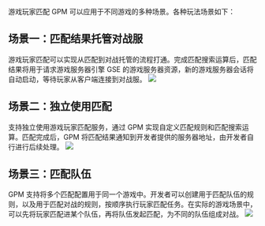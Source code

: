 
游戏玩家匹配 GPM 可以应用于不同游戏的多种场景。各种玩法场景如下：

## 场景一：匹配结果托管对战服

游戏玩家匹配可以实现从匹配到对战托管的流程打通。完成匹配搜索运算后，匹配结果将用于请求游戏服务器引擎 GSE 的游戏服务器资源，新的游戏服务器会话将自动启动，等待玩家从客户端连接到对战服。
![](https://main.qcloudimg.com/raw/790230a3d55d16a306f71bdbf64ce24b.jpg)

## 场景二：独立使用匹配

支持独立使用游戏玩家匹配服务，通过 GPM 实现自定义匹配规则和匹配搜索运算。匹配完成后，GPM 将匹配结果通知到开发者提供的服务器地址，由开发者自行进行后续处理。
![](https://main.qcloudimg.com/raw/8b285fe5170ffef2b13fdcdd78db5a51.jpg)

## 场景三：匹配队伍

GPM 支持将多个匹配配置用于同一个游戏中。开发者可以创建用于匹配队伍的规则，以及用于匹配对战的规则，按顺序执行玩家匹配任务。在实际的游戏场景中，可以先将玩家匹配进某个队伍，再将队伍发起匹配，为不同的队伍组成对战。
![](https://main.qcloudimg.com/raw/919752e27571e0e7e65627e80b3383ec.jpg)

